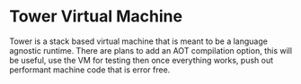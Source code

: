 # Tower Virtual Machine

Tower is a stack based virtual machine that is meant to be a language agnostic runtime. There are plans to add an AOT compilation option, this will be useful, use the VM for testing then once everything works, push out performant machine code that is error free.